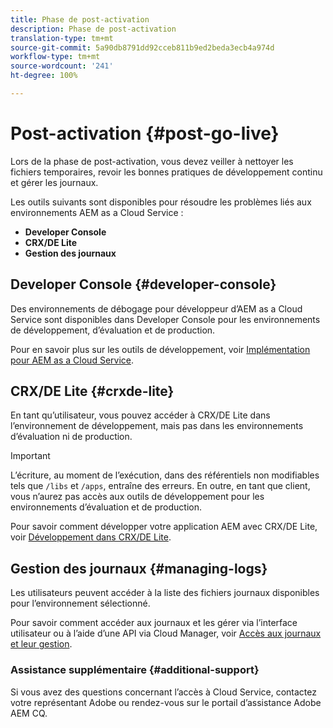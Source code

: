 ```yaml
---
title: Phase de post-activation
description: Phase de post-activation
translation-type: tm+mt
source-git-commit: 5a90db8791dd92cceb811b9ed2beda3ecb4a974d
workflow-type: tm+mt
source-wordcount: '241'
ht-degree: 100%

---
```



# Post-activation {#post-go-live}

Lors de la phase de post-activation, vous devez veiller à nettoyer les fichiers temporaires, revoir les bonnes pratiques de développement continu et gérer les journaux.

Les outils suivants sont disponibles pour résoudre les problèmes liés aux environnements AEM as a Cloud Service :

* **Developer Console**
* **CRX/DE Lite**
* **Gestion des journaux**


## Developer Console {#developer-console}

Des environnements de débogage pour développeur d’AEM as a Cloud Service sont disponibles dans Developer Console pour les environnements de développement, d’évaluation et de production.

Pour en savoir plus sur les outils de développement, voir [Implémentation pour AEM as a Cloud Service](https://docs.adobe.com/content/help/fr-FR/experience-manager-cloud-service/implementing/developing/development-guidelines.html#aem-as-a-cloud-service-development-tools).

## CRX/DE Lite {#crxde-lite}

En tant qu’utilisateur, vous pouvez accéder à CRX/DE Lite dans l’environnement de développement, mais pas dans les environnements d’évaluation ni de production.

>[!IMPORTANT]
>L’écriture, au moment de l’exécution, dans des référentiels non modifiables tels que `/libs` et `/apps`, entraîne des erreurs. En outre, en tant que client, vous n’aurez pas accès aux outils de développement pour les environnements d’évaluation et de production.

Pour savoir comment développer votre application AEM avec CRX/DE Lite, voir [Développement dans CRX/DE Lite](https://docs.adobe.com/help/fr-FR/experience-manager-65/developing/devtools/developing-with-crxde-lite.html).

## Gestion des journaux {#managing-logs}

Les utilisateurs peuvent accéder à la liste des fichiers journaux disponibles pour l’environnement sélectionné.

Pour savoir comment accéder aux journaux et les gérer via l’interface utilisateur ou à l’aide d’une API via Cloud Manager, voir [Accès aux journaux et leur gestion](https://docs.adobe.com/content/help/fr-FR/experience-manager-cloud-service/implementing/using-cloud-manager/manage-logs.html).

### Assistance supplémentaire {#additional-support}

Si vous avez des questions concernant l’accès à Cloud Service, contactez votre représentant Adobe ou rendez-vous sur le portail d’assistance Adobe AEM CQ.
